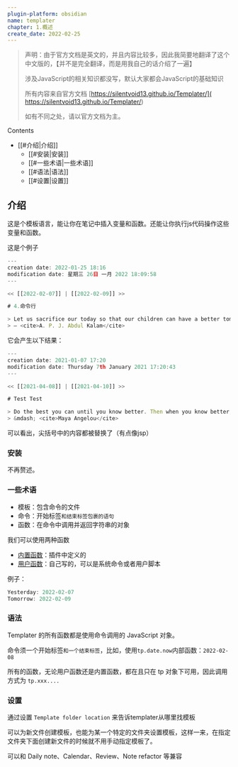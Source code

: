 ```yaml
---
plugin-platform: obsidian
name: templater
chapter: 1.概述
create_date: 2022-02-25
---
```



> 声明：由于官方文档是英文的，并且内容比较多，因此我简要地翻译了这个中文版的，【并不是完全翻译，而是用我自己的话介绍了一遍】
> 
> 涉及JavaScript的相关知识都没写，默认大家都会JavaScript的基础知识
> 
> 所有内容来自官方文档  [https://silentvoid13.github.io/Templater/]( https://silentvoid13.github.io/Templater/)
> 
> 如有不同之处，请以官方文档为主。


Contents

- [[#介绍|介绍]]
	- [[#安装|安装]]
	- [[#一些术语|一些术语]]
	- [[#语法|语法]]
	- [[#设置|设置]]


## 介绍


这是个模板语言，能让你在笔记中插入变量和函数。还能让你执行js代码操作这些变量和函数。

这是个例子

```js
---
creation date: 2022-01-25 18:16
modification date: 星期三 26日 一月 2022 18:09:58
---

<< [[2022-02-07]] | [[2022-02-09]] >>

# 4.命令行

> Let us sacrifice our today so that our children can have a better tomorrow.
> — <cite>A. P. J. Abdul Kalam</cite>

```

它会产生以下结果：

```js
---
creation date: 2021-01-07 17:20
modification date: Thursday 7th January 2021 17:20:43
---

<< [[2021-04-08]] | [[2021-04-10]] >>

# Test Test

> Do the best you can until you know better. Then when you know better, do better.
> &mdash; <cite>Maya Angelou</cite>

```

可以看出，尖括号中的内容都被替换了（有点像jsp）

### 安装

不再赘述。



### 一些术语

- 模板：包含命令的文件
- 命令：开始标签` 和结束标签包裹的语句 `
- 函数：在命令中调用并返回字符串的对象

我们可以使用两种函数

- [内置函数](2.内置函数.md)：插件中定义的
- [用户函数](3.用户函数.md)：自己写的，可以是系统命令或者用户脚本

例子：

```js
Yesterday: 2022-02-07
Tomorrow: 2022-02-09
```


### 语法

Templater 的所有函数都是使用命令调用的 JavaScript 对象。

命令须一个开始标签`和一个结束标签`，比如，使用`tp.date.now`内部函数：`2022-02-08`

所有的函数，无论用户函数还是内置函数，都在且只在 tp 对象下可用，因此调用方式为 `tp.xxx....`

### 设置

通过设置 `Template folder location` 来告诉templater从哪里找模板

可以为新文件创建模板，也能为某一个特定的文件夹设置模板，这样一来，在指定文件夹下面创建新文件的时候就不用手动指定模板了。

可以和 Daily note、Calendar、Review、Note refactor 等兼容
